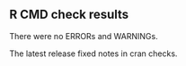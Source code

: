 ## R CMD check results
There were no ERRORs and WARNINGs.

The latest release fixed notes in cran checks.
